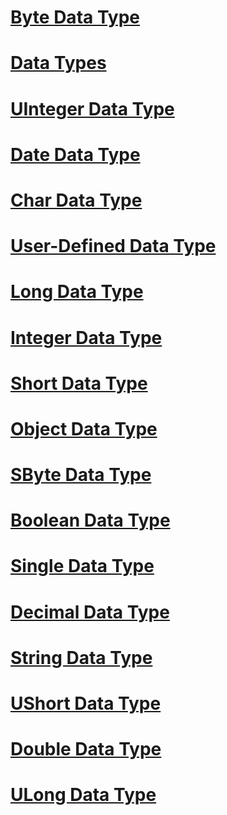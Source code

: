 # [Byte Data Type](byte-data-type.md)
# [Data Types](data-type-summary.md)
# [UInteger Data Type](uinteger-data-type.md)
# [Date Data Type](date-data-type.md)
# [Char Data Type](char-data-type.md)
# [User-Defined Data Type](user-defined-data-type.md)
# [Long Data Type](long-data-type.md)
# [Integer Data Type](integer-data-type.md)
# [Short Data Type](short-data-type.md)
# [Object Data Type](object-data-type.md)
# [SByte Data Type](sbyte-data-type.md)
# [Boolean Data Type](boolean-data-type.md)
# [Single Data Type](single-data-type.md)
# [Decimal Data Type](decimal-data-type.md)
# [String Data Type](string-data-type.md)
# [UShort Data Type](ushort-data-type.md)
# [Double Data Type](double-data-type.md)
# [ULong Data Type](ulong-data-type.md)
